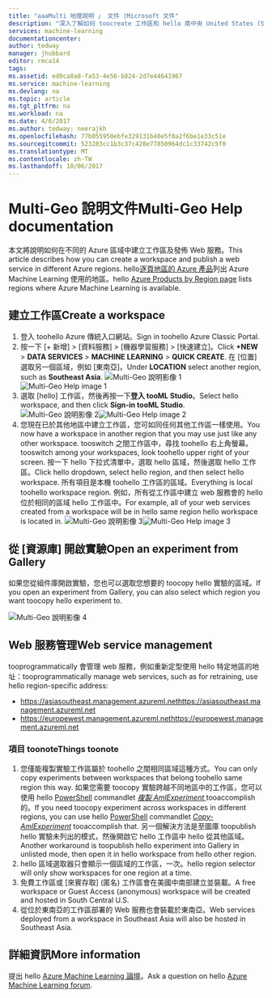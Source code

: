 ```yaml
---
title: "aaaMulti 地理說明 」 文件 |Microsoft 文件"
description: "深入了解如何 toocreate 工作區和 hello 南中央 United States (SCUS) 與不同 Azure 區域中發佈 web 服務的 Azure 區域。"
services: machine-learning
documentationcenter: 
author: tedway
manager: jhubbard
editor: rmca14
tags: 
ms.assetid: ed0ca8a8-fa53-4e56-b824-2d7e44641967
ms.service: machine-learning
ms.devlang: na
ms.topic: article
ms.tgt_pltfrm: na
ms.workload: na
ms.date: 4/6/2017
ms.author: tedway; neerajkh
ms.openlocfilehash: 77b055950ebfe329131b40e5f0a2f6be1e33c51e
ms.sourcegitcommit: 523283cc1b3c37c428e77850964dc1c33742c5f0
ms.translationtype: MT
ms.contentlocale: zh-TW
ms.lasthandoff: 10/06/2017
---
```

# <a name="multi-geo-help-documentation"></a><span data-ttu-id="c443c-103">Multi-Geo 說明文件</span><span class="sxs-lookup"><span data-stu-id="c443c-103">Multi-Geo Help documentation</span></span>
<span data-ttu-id="c443c-104">本文將說明如何在不同的 Azure 區域中建立工作區及發佈 Web 服務。</span><span class="sxs-lookup"><span data-stu-id="c443c-104">This article describes how you can create a workspace and publish a web service in different Azure regions.</span></span>  <span data-ttu-id="c443c-105">hello[逐頁地區的 Azure 產品](https://azure.microsoft.com/en-us/regions/services/)列出 Azure Machine Learning 使用的地區。</span><span class="sxs-lookup"><span data-stu-id="c443c-105">hello [Azure Products by Region page](https://azure.microsoft.com/en-us/regions/services/) lists regions where Azure Machine Learning is available.</span></span>

## <a name="create-a-workspace"></a><span data-ttu-id="c443c-106">建立工作區</span><span class="sxs-lookup"><span data-stu-id="c443c-106">Create a workspace</span></span>
1. <span data-ttu-id="c443c-107">登入 toohello Azure 傳統入口網站。</span><span class="sxs-lookup"><span data-stu-id="c443c-107">Sign in toohello Azure Classic Portal.</span></span>
2. <span data-ttu-id="c443c-108">按一下 [+ 新增] > [資料服務] > [機器學習服務] > [快速建立]。</span><span class="sxs-lookup"><span data-stu-id="c443c-108">Click **+NEW** > **DATA SERVICES** > **MACHINE LEARNING** > **QUICK CREATE**.</span></span>  <span data-ttu-id="c443c-109">在 [位置] 選取另一個區域，例如 [東南亞]。</span><span class="sxs-lookup"><span data-stu-id="c443c-109">Under **LOCATION** select another region, such as **Southeast Asia**.</span></span>
   <span data-ttu-id="c443c-110">![Multi-Geo 說明影像 1][1]</span><span class="sxs-lookup"><span data-stu-id="c443c-110">![Multi-Geo Help image 1][1]</span></span>
3. <span data-ttu-id="c443c-111">選取 [hello] 工作區，然後再按一下**登入 tooML Studio**。</span><span class="sxs-lookup"><span data-stu-id="c443c-111">Select hello workspace, and then click **Sign-in tooML Studio**.</span></span>
   <span data-ttu-id="c443c-112">![Multi-Geo 說明影像 2][2]</span><span class="sxs-lookup"><span data-stu-id="c443c-112">![Multi-Geo Help image 2][2]</span></span>
4. <span data-ttu-id="c443c-113">您現在已於其他地區中建立工作區，您可如同任何其他工作區一樣使用。</span><span class="sxs-lookup"><span data-stu-id="c443c-113">You now have a workspace in another region that you may use just like any other workspace.</span></span> <span data-ttu-id="c443c-114">tooswitch 之間工作區中，尋找 toohello 右上角螢幕。</span><span class="sxs-lookup"><span data-stu-id="c443c-114">tooswitch among your workspaces, look toohello upper right of your screen.</span></span> <span data-ttu-id="c443c-115">按一下 hello 下拉式清單中，選取 hello 區域，然後選取 hello 工作區。</span><span class="sxs-lookup"><span data-stu-id="c443c-115">Click hello dropdown, select hello region, and then select hello workspace.</span></span> <span data-ttu-id="c443c-116">所有項目是本機 toohello 工作區的區域。</span><span class="sxs-lookup"><span data-stu-id="c443c-116">Everything is local toohello workspace region.</span></span>  <span data-ttu-id="c443c-117">例如，所有從工作區中建立 web 服務會的 hello 位於相同的區域 hello 工作區中。</span><span class="sxs-lookup"><span data-stu-id="c443c-117">For example, all of your web services created from a workspace will be in hello same region hello workspace is located in.</span></span>
   <span data-ttu-id="c443c-118">![Multi-Geo 說明影像 3][3]</span><span class="sxs-lookup"><span data-stu-id="c443c-118">![Multi-Geo Help image 3][3]</span></span>

## <a name="open-an-experiment-from-gallery"></a><span data-ttu-id="c443c-119">從 [資源庫] 開啟實驗</span><span class="sxs-lookup"><span data-stu-id="c443c-119">Open an experiment from Gallery</span></span>
<span data-ttu-id="c443c-120">如果您從組件庫開啟實驗，您也可以選取您想要的 toocopy hello 實驗的區域。</span><span class="sxs-lookup"><span data-stu-id="c443c-120">If you open an experiment from Gallery, you can also select which region you want toocopy hello experiment to.</span></span>

![Multi-Geo 說明影像 4][4a]

## <a name="web-service-management"></a><span data-ttu-id="c443c-122">Web 服務管理</span><span class="sxs-lookup"><span data-stu-id="c443c-122">Web service management</span></span>
<span data-ttu-id="c443c-123">tooprogrammatically 會管理 web 服務，例如重新定型使用 hello 特定地區的地址：</span><span class="sxs-lookup"><span data-stu-id="c443c-123">tooprogrammatically manage web services, such as for retraining, use hello region-specific address:</span></span>

* <span data-ttu-id="c443c-124">https://asiasoutheast.management.azureml.net</span><span class="sxs-lookup"><span data-stu-id="c443c-124">https://asiasoutheast.management.azureml.net</span></span>
* <span data-ttu-id="c443c-125">https://europewest.management.azureml.net</span><span class="sxs-lookup"><span data-stu-id="c443c-125">https://europewest.management.azureml.net</span></span>

### <a name="things-toonote"></a><span data-ttu-id="c443c-126">項目 toonote</span><span class="sxs-lookup"><span data-stu-id="c443c-126">Things toonote</span></span>
1. <span data-ttu-id="c443c-127">您僅能複製實驗工作區屬於 toohello 之間相同區域這種方式。</span><span class="sxs-lookup"><span data-stu-id="c443c-127">You can only copy experiments between workspaces that belong toohello same region this way.</span></span> <span data-ttu-id="c443c-128">如果您需要 toocopy 實驗跨越不同地區中的工作區，您可以使用 hello [PowerShell](http://aka.ms/amlps) commandlet [*複製 AmlExperiment* ](https://github.com/hning86/azuremlps/blob/master/README.md#copy-amlexperiment) tooaccomplish 的。</span><span class="sxs-lookup"><span data-stu-id="c443c-128">If you need toocopy experiment across workspaces in different regions, you can use hello [PowerShell](http://aka.ms/amlps) commandlet [*Copy-AmlExperiment*](https://github.com/hning86/azuremlps/blob/master/README.md#copy-amlexperiment) tooaccomplish that.</span></span> <span data-ttu-id="c443c-129">另一個解決方法是至圖庫 toopublish hello 實驗未列出的模式，然後開啟它 hello 工作區中 hello 從其他區域。</span><span class="sxs-lookup"><span data-stu-id="c443c-129">Another workaround is toopublish hello experiment into Gallery in unlisted mode, then open it in hello workspace from hello other region.</span></span>
2. <span data-ttu-id="c443c-130">hello 區域選取器只會顯示一個區域的工作區，一次。</span><span class="sxs-lookup"><span data-stu-id="c443c-130">hello region selector will only show workspaces for one region at a time.</span></span>  
3. <span data-ttu-id="c443c-131">免費工作區或 [來賓存取] \(匿名) 工作區會在美國中南部建立並裝載。</span><span class="sxs-lookup"><span data-stu-id="c443c-131">A free workspace or Guest Access (anonymous) workspace will be created and hosted in South Central U.S.</span></span>  
4. <span data-ttu-id="c443c-132">從位於東南亞的工作區部署的 Web 服務也會裝載於東南亞。</span><span class="sxs-lookup"><span data-stu-id="c443c-132">Web services deployed from a workspace in Southeast Asia will also be hosted in Southeast Asia.</span></span>  

## <a name="more-information"></a><span data-ttu-id="c443c-133">詳細資訊</span><span class="sxs-lookup"><span data-stu-id="c443c-133">More information</span></span>
<span data-ttu-id="c443c-134">提出 hello [Azure Machine Learning 論壇](https://social.msdn.microsoft.com/Forums/azure/home?forum=MachineLearning)。</span><span class="sxs-lookup"><span data-stu-id="c443c-134">Ask a question on hello [Azure Machine Learning forum](https://social.msdn.microsoft.com/Forums/azure/home?forum=MachineLearning).</span></span>

<!--Image references-->
[1]: ./media/machine-learning-multi-geo/multi-geo_1.png
[2]: ./media/machine-learning-multi-geo/multi-geo_2.png
[3]: ./media/machine-learning-multi-geo/multi-geo_3.png
[4a]: ./media/machine-learning-multi-geo/multi-geo_4a.png
